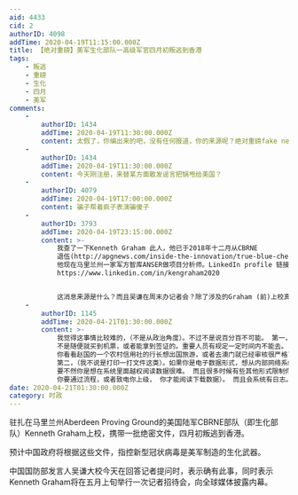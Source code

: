 ```yaml
---
aid: 4433
cid: 2
authorID: 4098
addTime: 2020-04-19T11:15:00.000Z
title: 【绝对重磅】美军生化部队一高级军官四月初叛逃到香港
tags:
    - 叛逃
    - 重磅
    - 生化
    - 四月
    - 美军
comments:
    -
        authorID: 1434
        addTime: 2020-04-19T11:30:00.000Z
        content: 太假了，你编出来的吧，没有任何报道，你的来源呢？绝对重磅fake news，想推给美国。
    -
        authorID: 1434
        addTime: 2020-04-19T11:30:00.000Z
        content: 今天刚注册，来替某方面散发谣言把锅甩给美国？
    -
        authorID: 4079
        addTime: 2020-04-19T17:00:00.000Z
        content: 骗子帮着疯子表演骗傻子
    -
        authorID: 3793
        addTime: 2020-04-19T23:15:00.000Z
        content: >-
            我查了一下Kenneth Graham 此人，他已于2018年十二月从CBRNE
            退伍(http://apgnews.com/inside-the-innovation/true-blue-chem-dawg-to-retire-after-three-decades-of-service/)，所以严格来说已经不是军人了。根据LinkedIn
            他现在马里兰州一家军方智库ANSER做项目分析师。LinkedIn profile 链接如下(点击请勿裸奔以防留下记录)
            https://www.linkedin.com/in/kengraham2020


            这消息来源是什么？而且吴谦在周末办记者会？除了涉及的Graham (前)上校真有其人，看着不太靠谱。
    -
        authorID: 1145
        addTime: 2020-04-21T01:30:00.000Z
        content: >-
            我觉得这事情比较难的，（不是从政治角度）。不过不是说百分百不可能。 第一，不说你是否退役，就当你是现役人员，你去敌国阵形附近的地方。
            不是随便就买到机票，或者能拿到签证的。重要人员有规定一定时间内不能去。 或者要经过很多重审批的。
            你看看赵国的一个农村信用社的行长想出国旅游，或者去澳门就已经审核很严格了。可见一斑。
            第二，（我不说是打印一打文件这类）。如果你是电子数据形式，想从内部网络系统带走文件，除非你是黑客，或者已经有黑客人员帮你戳开漏洞，
            要不然你是想在系统里面越权阅读数据很难。 而且很多时候有些其他形式限制你读取数据，（比如上级手持的令牌环工具，
            你要通过流程，或者致电你上级， 你才能阅读下载数据）。 而且会系统有日志。 所以觉得实现起来很难的。
date: 2020-04-21T01:30:00.000Z
category: 时政
---
```


驻扎在马里兰州Aberdeen Proving Ground的美国陆军CBRNE部队（即生化部队）Kenneth Graham上校，携带一批绝密文件，四月初叛逃到香港。

预计中国政府将根据这些文件，指控新型冠状病毒是美军制造的生化武器。

中国国防部发言人吴谦大校今天在回答记者提问时，表示确有此事，同时表示Kenneth Graham将在五月上旬举行一次记者招待会，向全球媒体披露内幕。
